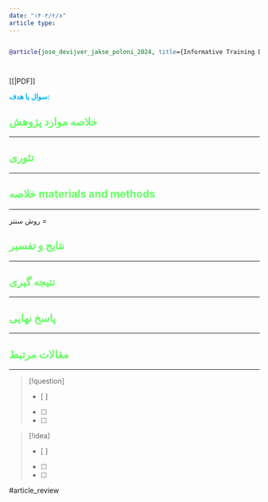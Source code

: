 ```yaml
---
date: "۱۴۰۳/۲/۸"
article type:
---
```


```bibtex

@article{jose_devijver_jakse_poloni_2024, title={Informative Training Data for Efficient Property Prediction in Metal–Organic Frameworks by Active Learning}, DOI={https://doi.org/10.1021/jacs.3c13687}, journal={Journal of the American Chemical Society}, publisher={American Chemical Society}, author={Jose, Ashna and Devijver, Emilie and Jakse, Noel and Poloni, Roberta}, year={2024}, month={Feb} }

‌


```

[[|PDF]]

**<span style="color:#00b0f0">سوال یا هدف:</span>**



## <span style="color:#64ff61">خلاصه موارد پژوهش</span>
---

## <span style="color:#64ff61">تئوری</span>
---



## <span style="color:#64ff61">خلاصه materials and methods</span>
---

روش سنتز = 



## <span style="color:#64ff61"> نتایج و تفسیر</span>
---



## <span style="color:#64ff61">نتیجه گیری</span>
---



## <span style="color:#64ff61">پاسخ نهایی</span>
---




## <span style="color:#64ff61">مقالات مرتبط</span>
---





> [!question] 
>- [ ] 
>- [ ]  
>- [ ] 


> [!idea] 
> - [ ] 
>- [ ] 
>- [ ] 



#article_review
